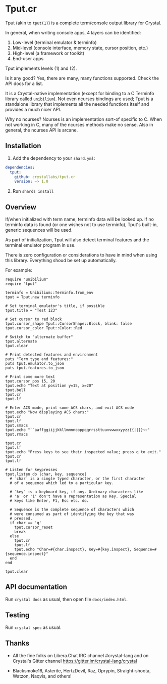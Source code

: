# Tput.cr

Tput (akin to `tput(1)`) is a complete term/console output library for Crystal.

In general, when writing console apps, 4 layers can be identified:

1. Low-level (terminal emulator & terminfo)
1. Mid-level (console interface, memory state, cursor position, etc.)
1. High-level (a framework or toolkit)
1. End-user apps

Tput implements levels (1) and (2).

Is it any good? Yes, there are many, many functions supported. Check the API
docs for a list.

It is a Crystal-native implementation (except for binding to a C Terminfo library
called `unibilium`). Not even ncurses bindings are used; Tput is a standalone
library that implements all the needed functions itself and provides a much nicer
API.

Why no ncurses? Ncurses is an implementation sort-of specific to C. When not working
in C, many of the ncurses methods make no sense. Also in general, the ncurses API is arcane.

## Installation

1. Add the dependency to your `shard.yml`:

```yaml
dependencies:
  tput:
    github: crystallabs/tput.cr
    version: ~> 1.0
```

2. Run `shards install`

## Overview

If/when initialized with term name, terminfo data will be looked up. If no terminfo
data is found (or one wishes not to use terminfo), Tput's built-in, generic sequences
will be used.

As part of initialization, Tput will also detect terminal features and the
terminal emulator program in use.

There is zero configuration or considerations to have in mind when using
this library. Everything shoud be set up automatically.

For example:

```cr
require "unibilium"
require "tput"

terminfo = Unibilium::Terminfo.from_env
tput = Tput.new terminfo

# Set terminal emulator's title, if possible
tput.title = "Test 123"

# Set cursor to red block
tput.cursor_shape Tput::CursorShape::Block, blink: false
tput.cursor_color Tput::Color::Red

# Switch to "alternate buffer"
tput.alternate
tput.clear

# Print detected features and environment
puts "Term type and features:"
puts tput.emulator.to_json
puts tput.features.to_json

# Print some more text
tput.cursor_pos 15, 20
tput.echo "Text at position y=15, x=20"
tput.bell
tput.cr
tput.lf

# Enter ACS mode, print some ACS chars, and exit ACS mode
tput.echo "Now displaying ACS chars:"
tput.cr
tput.lf
tput.smacs
tput.echo "``aaffggiijjkkllmmnnooppqqrrssttuuvvwwxxyyzz{{||}}~~"
tput.rmacs

tput.cr
tput.lf
tput.echo "Press keys to see their inspected value; press q to exit."
tput.cr
tput.lf

# Listen for keypresses
tput.listen do |char, key, sequence|
  # `char` is a single typed character, or the first character
  # of a sequence which led to a particular key.

  # `key` is a keyboard key, if any. Ordinary characters like
  # 'a' or '1' don't have a representation as Key. Special
  # keys like Enter, F1, Esc etc. do.

  # Sequence is the complete sequence of characters which
  # were consumed as part of identifying the key that was
  # pressed.
  if char == 'q'
    tput.cursor_reset
    break
  else
    tput.cr
    tput.lf
    tput.echo "Char=#{char.inspect}, Key=#{key.inspect}, Sequence=#{sequence.inspect}"
  end
end

tput.clear
```

## API documentation

Run `crystal docs` as usual, then open file `docs/index.html`.

## Testing

Run `crystal spec` as usual.

## Thanks

* All the fine folks on Libera.Chat IRC channel #crystal-lang and on Crystal's Gitter channel https://gitter.im/crystal-lang/crystal

* Blacksmoke16, Asterite, HertzDevil, Raz, Oprypin, Straight-shoota, Watzon, Naqvis, and others!
